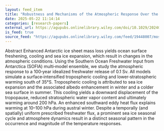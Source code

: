 ```yaml
---
layout: feed_item
title: "Robustness and Mechanisms of the Atmospheric Response Over the Southern Ocean to Idealized Freshwater Input Around Antarctica"
date: 2025-05-22 11:14:14
categories: [research-papers]
external_url: https://agupubs.onlinelibrary.wiley.com/doi/10.1029/2024GL113734?af=R
is_feed: true
source_feed: "https://agupubs.onlinelibrary.wiley.com/feed/19448007/most-recent"
---
```


Abstract
Enhanced Antarctic ice sheet mass loss yields ocean surface freshening, cooling and sea ice expansion, which result in changes in the atmospheric conditions. Using the Southern Ocean Freshwater Input from Antarctica (SOFIA) multi‐model ensemble, we study the atmospheric response to a 100‐year idealized freshwater release of 0.1 Sv. All models simulate a surface‐intensified tropospheric cooling and lower‐stratospheric warming south of 35°S. Tropospheric cooling is attributed to sea ice expansion and the associated albedo enhancement in winter and a colder sea surface in summer. This cooling yields a downward displacement of the tropopause, reduced stratospheric water vapor content and ultimately warming around 200 hPa. An enhanced southward eddy heat flux explains warming at 10–100 hPa during austral winter. Despite a temporally (and spatially) uniform prescribed freshwater flux, a prominent sea ice seasonal cycle and atmosphere dynamics result in a distinct seasonal pattern in the occurrence and magnitude of the temperature responses.
